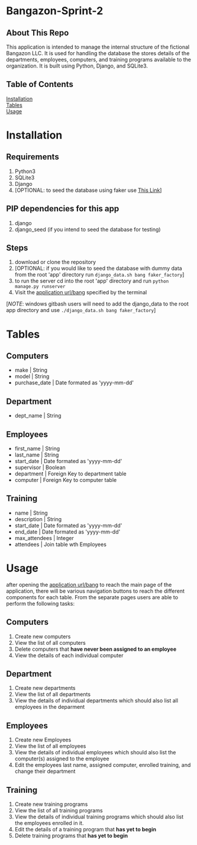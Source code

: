 # Bangazon-Sprint-2

## About This Repo

This application is intended to manage the internal structure of the fictional Bangazon LLC. It is used for handling the database the stores details of the departments, employees, computers, and training programs available to the organization. It is built using Python, Django, and SQLite3.

## Table of Contents

[Installation](#Installation)  
[Tables](#Tables)  
[Usage](#Usage)  


# Installation

## Requirements
1. Python3
1. SQLite3
1. Django
1. [OPTIONAL: to seed the database using faker use [This Link](https://github.com/nashville-software-school/bangazon-llc/blob/ef4cb16ed7fb5ee5141a58cfbece67a7fdf8e673/DB_RESET_SEED_SYSTEM.md "Seeder Instructions")]

## PIP dependencies for this app
1. django
1. django_seed (if you intend to seed the database for testing)

## Steps
1. download or clone the repository
1. [OPTIONAL: if you would like to seed the database with dummy data from the root 'app' directory run `django_data.sh bang faker_factory`]
1. to run the server cd into the root 'app' directory and run `python manage.py runserver`
1. Visit the [application url/bang](http://127.0.0.1:8000/bang/ "Default Django local URL") specified by the terminal

[*NOTE*: windows gitbash users will need to add the django_data to the root app directory and use `./django_data.sh bang faker_factory`] 

# Tables

## Computers
* make | String
* model | String
* purchase_date | Date formated as 'yyyy-mm-dd'

## Department
* dept_name | String

## Employees
* first_name | String
* last_name | String
* start_date | Date formated as 'yyyy-mm-dd'
* supervisor | Boolean
* department | Foreign Key to department table
* computer | Foreign Key to computer table

## Training
* name | String
* description | String
* start_date | Date formated as 'yyyy-mm-dd'
* end_date | Date formated as 'yyyy-mm-dd'
* max_attendees | Integer
* attendees | Join table wth Employees

# Usage
after opening the [application url/bang](http://127.0.0.1:8000/bang/ "Default Django local URL") to reach the main page of the application, there will be various navigation buttons to reach the different components for each table. From the separate pages users are able to perform the following tasks:

## Computers
1. Create new computers
1. View the list of all computers
1. Delete computers that **have never been assigned to an employee**
1. View the details of each individual computer

## Department
1. Create new departments
1. View the list of all departments
1. View the details of individual departments which should also list all employees in the deparment

## Employees
1. Create new Employees
1. View the list of all employees
1. View the details of individual employees which should also list the computer(s) assigned to the employee
1. Edit the employees last name, assigned computer, enrolled training, and change their department

## Training
1. Create new training programs
1. View the list of all training programs
1. View the details of individual training programs which should also list the employees enrolled in it.
1. Edit the details of a training program that **has yet to begin**
1. Delete training programs that **has yet to begin**
